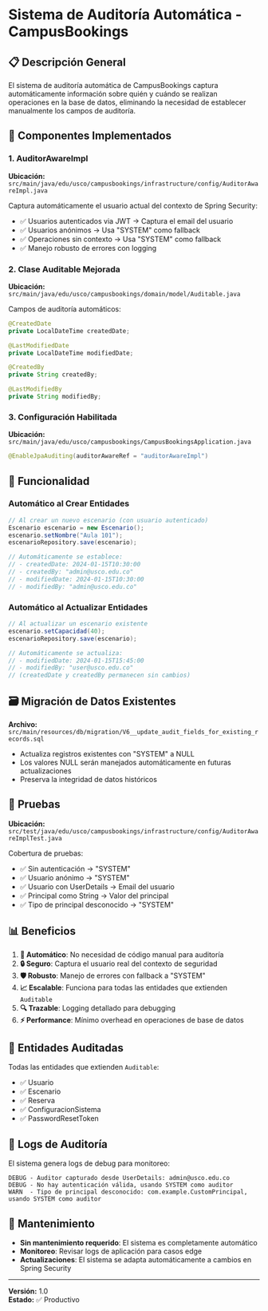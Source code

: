 # Sistema de Auditoría Automática - CampusBookings

## 📋 Descripción General

El sistema de auditoría automática de CampusBookings captura automáticamente información sobre quién y cuándo se realizan operaciones en la base de datos, eliminando la necesidad de establecer manualmente los campos de auditoría.

## 🔧 Componentes Implementados

### 1. AuditorAwareImpl
**Ubicación:** `src/main/java/edu/usco/campusbookings/infrastructure/config/AuditorAwareImpl.java`

Captura automáticamente el usuario actual del contexto de Spring Security:
- ✅ Usuarios autenticados via JWT → Captura el email del usuario
- ✅ Usuarios anónimos → Usa "SYSTEM" como fallback
- ✅ Operaciones sin contexto → Usa "SYSTEM" como fallback
- ✅ Manejo robusto de errores con logging

### 2. Clase Auditable Mejorada
**Ubicación:** `src/main/java/edu/usco/campusbookings/domain/model/Auditable.java`

Campos de auditoría automáticos:
```java
@CreatedDate
private LocalDateTime createdDate;

@LastModifiedDate  
private LocalDateTime modifiedDate;

@CreatedBy
private String createdBy;

@LastModifiedBy
private String modifiedBy;
```

### 3. Configuración Habilitada
**Ubicación:** `src/main/java/edu/usco/campusbookings/CampusBookingsApplication.java`

```java
@EnableJpaAuditing(auditorAwareRef = "auditorAwareImpl")
```

## 🚀 Funcionalidad

### Automático al Crear Entidades
```java
// Al crear un nuevo escenario (con usuario autenticado)
Escenario escenario = new Escenario();
escenario.setNombre("Aula 101");
escenarioRepository.save(escenario);

// Automáticamente se establece:
// - createdDate: 2024-01-15T10:30:00
// - createdBy: "admin@usco.edu.co"
// - modifiedDate: 2024-01-15T10:30:00  
// - modifiedBy: "admin@usco.edu.co"
```

### Automático al Actualizar Entidades
```java
// Al actualizar un escenario existente
escenario.setCapacidad(40);
escenarioRepository.save(escenario);

// Automáticamente se actualiza:
// - modifiedDate: 2024-01-15T15:45:00
// - modifiedBy: "user@usco.edu.co"
// (createdDate y createdBy permanecen sin cambios)
```

## 🗃️ Migración de Datos Existentes

**Archivo:** `src/main/resources/db/migration/V6__update_audit_fields_for_existing_records.sql`

- Actualiza registros existentes con "SYSTEM" a NULL
- Los valores NULL serán manejados automáticamente en futuras actualizaciones
- Preserva la integridad de datos históricos

## 🧪 Pruebas

**Ubicación:** `src/test/java/edu/usco/campusbookings/infrastructure/config/AuditorAwareImplTest.java`

Cobertura de pruebas:
- ✅ Sin autenticación → "SYSTEM"
- ✅ Usuario anónimo → "SYSTEM"  
- ✅ Usuario con UserDetails → Email del usuario
- ✅ Principal como String → Valor del principal
- ✅ Tipo de principal desconocido → "SYSTEM"

## 📊 Beneficios

1. **🔄 Automático**: No necesidad de código manual para auditoría
2. **🔒 Seguro**: Captura el usuario real del contexto de seguridad
3. **🛡️ Robusto**: Manejo de errores con fallback a "SYSTEM"
4. **📈 Escalable**: Funciona para todas las entidades que extienden `Auditable`
5. **🔍 Trazable**: Logging detallado para debugging
6. **⚡ Performance**: Mínimo overhead en operaciones de base de datos

## 🎯 Entidades Auditadas

Todas las entidades que extienden `Auditable`:
- ✅ Usuario
- ✅ Escenario  
- ✅ Reserva
- ✅ ConfiguracionSistema
- ✅ PasswordResetToken

## 📝 Logs de Auditoría

El sistema genera logs de debug para monitoreo:
```
DEBUG - Auditor capturado desde UserDetails: admin@usco.edu.co
DEBUG - No hay autenticación válida, usando SYSTEM como auditor
WARN  - Tipo de principal desconocido: com.example.CustomPrincipal, usando SYSTEM como auditor
```

## 🔧 Mantenimiento

- **Sin mantenimiento requerido**: El sistema es completamente automático
- **Monitoreo**: Revisar logs de aplicación para casos edge
- **Actualizaciones**: El sistema se adapta automáticamente a cambios en Spring Security

---

**Versión:** 1.0  
**Estado:** ✅ Productivo